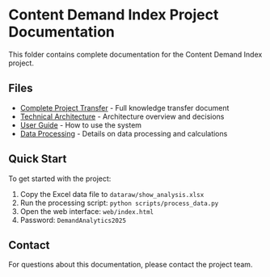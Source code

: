 # Content Demand Index Project Documentation

This folder contains complete documentation for the Content Demand Index project.

## Files

- [Complete Project Transfer](project_transfer.md) - Full knowledge transfer document
- [Technical Architecture](technical_architecture.md) - Architecture overview and decisions
- [User Guide](user_guide.md) - How to use the system
- [Data Processing](data_processing.md) - Details on data processing and calculations

## Quick Start

To get started with the project:

1. Copy the Excel data file to `dataraw/show_analysis.xlsx`
2. Run the processing script: `python scripts/process_data.py`
3. Open the web interface: `web/index.html`
4. Password: `DemandAnalytics2025`

## Contact

For questions about this documentation, please contact the project team. 